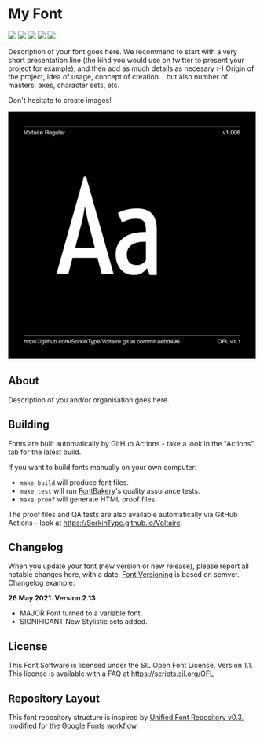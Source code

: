 # My Font

[![][Fontbakery]](https://SorkinType.github.io/Voltaire/fontbakery/fontbakery-report.html)
[![][Universal]](https://SorkinType.github.io/Voltaire/fontbakery/fontbakery-report.html)
[![][GF Profile]](https://SorkinType.github.io/Voltaire/fontbakery/fontbakery-report.html)
[![][Outline Correctness]](https://SorkinType.github.io/Voltaire/fontbakery/fontbakery-report.html)
[![][Shaping]](https://SorkinType.github.io/Voltaire/fontbakery/fontbakery-report.html)

[Fontbakery]: https://img.shields.io/endpoint?url=https%3A%2F%2Fraw.githubusercontent.com%2FSorkinType%2FVoltaire%2Fgh-pages%2Fbadges%2Foverall.json
[GF Profile]: https://img.shields.io/endpoint?url=https%3A%2F%2Fraw.githubusercontent.com%2FSorkinType%2FVoltaire%2Fgh-pages%2Fbadges%2FGoogleFonts.json
[Outline Correctness]: https://img.shields.io/endpoint?url=https%3A%2F%2Fraw.githubusercontent.com%2FSorkinType%2FVoltaire%2Fgh-pages%2Fbadges%2FOutlineCorrectnessChecks.json
[Shaping]: https://img.shields.io/endpoint?url=https%3A%2F%2Fraw.githubusercontent.com%2FSorkinType%2FVoltaire%2Fgh-pages%2Fbadges%2FShapingChecks.json
[Universal]: https://img.shields.io/endpoint?url=https%3A%2F%2Fraw.githubusercontent.com%2FSorkinType%2FVoltaire%2Fgh-pages%2Fbadges%2FUniversal.json

Description of your font goes here. We recommend to start with a very short presentation line (the kind you would use on twitter to present your project for example), and then add as much details as necesary :-) Origin of the project, idea of usage, concept of creation… but also number of masters, axes, character sets, etc.

Don't hesitate to create images!

![Sample Image](documentation/image1.png)

## About

Description of you and/or organisation goes here.

## Building

Fonts are built automatically by GitHub Actions - take a look in the "Actions" tab for the latest build.

If you want to build fonts manually on your own computer:

* `make build` will produce font files.
* `make test` will run [FontBakery](https://github.com/googlefonts/fontbakery)'s quality assurance tests.
* `make proof` will generate HTML proof files.

The proof files and QA tests are also available automatically via GitHub Actions - look at https://SorkinType.github.io/Voltaire.

## Changelog

When you update your font (new version or new release), please report all notable changes here, with a date.
[Font Versioning](https://github.com/googlefonts/gf-docs/tree/main/Spec#font-versioning) is based on semver. 
Changelog example:

**26 May 2021. Version 2.13**
- MAJOR Font turned to a variable font.
- SIGNIFICANT New Stylistic sets added.

## License

This Font Software is licensed under the SIL Open Font License, Version 1.1.
This license is available with a FAQ at
https://scripts.sil.org/OFL

## Repository Layout

This font repository structure is inspired by [Unified Font Repository v0.3](https://github.com/unified-font-repository/Unified-Font-Repository), modified for the Google Fonts workflow.
